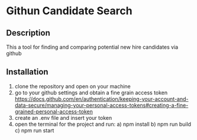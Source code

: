 # Githun Candidate Search

## Description

This a tool for finding and comparing potential new hire candidates via github

## Installation

1) clone the repository and open on your machine
2) go to your github settings and obtain a fine grain access token 
  https://docs.github.com/en/authentication/keeping-your-account-and-data-secure/managing-your-personal-access-tokens#creating-a-fine-grained-personal-access-token
3) create an .env file and insert your token
4) open the terminal for the project and run:
    a) npm install
    b) npm run build
    c) npm run start

